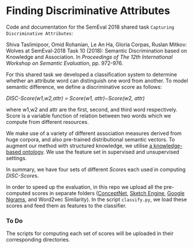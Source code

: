# Finding Discriminative Attributes 
Code and documentation for the SemEval 2018 shared task `Capturing Discriminative Attributes`:

Shiva Taslimipoor, Omid Rohanian, Le An Ha, Gloria Corpas, Ruslan Mitkov: Wolves at SemEval-2018 Task 10 (2018): Semantic
Discrimination based on Knowledge and Association. In *Proceedings of The 12th International Workshop on Semantic Evaluation*, pp. 972-976.

For this shared task we developed a classification system to determine whether an attribute word can distinguish one word from another.
To model semantic difference, we define a discriminative score as follows:

*DISC-Score(w1,w2,attr) = Score(w1, attr)−Score(w2, attr)*

where w1,w2 and attr are the first, second, and third word respectively. Score is a variable function of relation between two words which we compute from different resources.

We make use of a variety of different association measures derived from huge corpora, and also pre-trained distributional semantic vectors. To augment our method with structured knowledge, we utilise [a knowledge-based ontology](http://conceptnet.io/). We use the feature set in supervised and unsupervised settings.

In summary, we have four sets of different *Score*s each used in computing *DISC-Score*s.

In order to speed up the evaluation, in this repo we upload all the pre-computed scores in separate folders ([ConceptNet](http://conceptnet.io), [Sketch Engine](https://www.sketchengine.co.uk/), [Google Ngrams](http://phrasefinder.io), and Word2vec Similarity). In the script `classify.py`, we load these scores and feed them as features to the classifier.

### To Do
The scripts for computing each set of scores will be uploaded in their corresponding directories.


